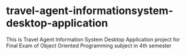 # travel-agent-informationsystem-desktop-application

This is Travel Agent Information System Desktop Application project for Final Exam of Object Oriented Programming subject in 4th semester

